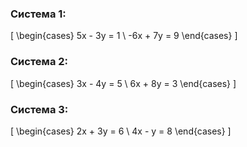 ### Система 1:
\[
\begin{cases}
5x - 3y = 1 \\
-6x + 7y = 9
\end{cases}
\]

### Система 2:
\[
\begin{cases}
3x - 4y = 5 \\
6x + 8y = 3
\end{cases}
\]

### Система 3:
\[
\begin{cases}
2x + 3y = 6 \\
4x - y = 8
\end{cases}
\]
